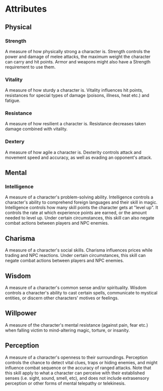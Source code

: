 # Attributes

## Physical

### Strength

A measure of how physically strong a character is. Strength controls the power and damage of melee attacks, the maximum weight the character can carry and hit points. Armor and weapons might also have a Strength requirement to use them.

### Vitality

A measure of how sturdy a character is. Vitality influences hit points, resistances for special types of damage (poisons, illness, heat etc.) and fatigue.

### Resistance

A measure of how resilient a character is. Resistance decreases taken damage combined with vitality.

### Dextery

A measure of how agile a character is. Dexterity controls attack and movement speed and accuracy, as well as evading an opponent's attack.

## Mental

### Intelligence

A measure of a character's problem-solving ability. Intelligence controls a character's ability to comprehend foreign languages and their skill in magic. Intelligence controls how many skill points the character gets at "level up". It controls the rate at which experience points are earned, or the amount needed to level up. Under certain circumstances, this skill can also negate combat actions between players and NPC enemies.

## Charisma

A measure of a character's social skills. Charisma influences prices while trading and NPC reactions. Under certain circumstances, this skill can negate combat actions between players and NPC enemies.

## Wisdom

A measure of a character's common sense and/or spirituality. Wisdom controls a character's ability to cast certain spells, communicate to mystical entities, or discern other characters' motives or feelings.

## Willpower

A measure of the character's mental resistance (against pain, fear etc.) when falling victim to mind-altering magic, torture, or insanity.

## Perception

A measure of a character's openness to their surroundings. Perception controls the chance to detect vital clues, traps or hiding enemies, and might influence combat sequence or the accuracy of ranged attacks. Note that this skill apply to what a character can perceive with their established senses (i.e. sight, sound, smell, etc), and does not include extrasensory perception or other forms of mental telepathy or telekinesis.
